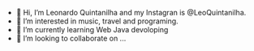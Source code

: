 - 👋 Hi, I’m Leonardo Quintanilha and my Instagran is @LeoQuintanilha.
- 👀 I’m interested in music, travel and programing.
- 🌱 I’m currently learning Web Java devoloping
- 💞️ I’m looking to collaborate on ...


<!---
LeoQuintanilha/LeoQuintanilha is a ✨ special ✨ repository because its `README.md` (this file) appears on your GitHub profile.
You can click the Preview link to take a look at your changes.
--->
